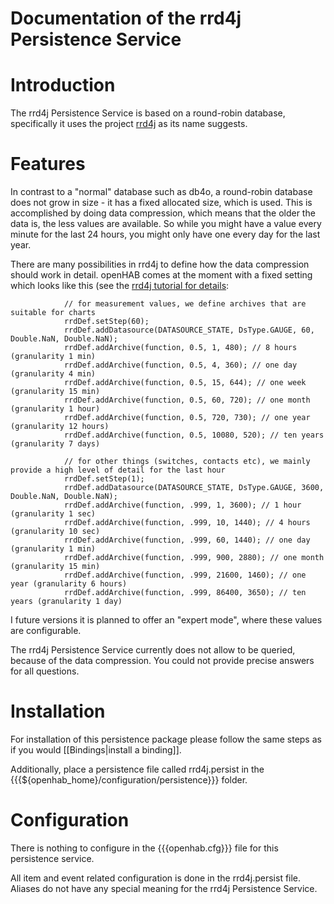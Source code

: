 # Documentation of the rrd4j Persistence Service

# Introduction

The rrd4j Persistence Service is based on a round-robin database, specifically it uses the project [rrd4j](http://code.google.com/p/rrd4j/) as its name suggests.

# Features

In contrast to a "normal" database such as db4o, a round-robin database does not grow in size - it has a fixed allocated size, which is used. This is accomplished by doing data compression, which means that the older the data is, the less values are available. So while you might have a value every minute for the last 24 hours, you might only have one every day for the last year.

There are many possibilities in rrd4j to define how the data compression should work in detail. openHAB comes at the moment with a fixed setting which looks like this (see the [rrd4j tutorial for details](http://code.google.com/p/rrd4j/wiki/Tutorial):

        		// for measurement values, we define archives that are suitable for charts
        		rrdDef.setStep(60);
    	        rrdDef.addDatasource(DATASOURCE_STATE, DsType.GAUGE, 60, Double.NaN, Double.NaN);
    	        rrdDef.addArchive(function, 0.5, 1, 480); // 8 hours (granularity 1 min)
    	        rrdDef.addArchive(function, 0.5, 4, 360); // one day (granularity 4 min)
    	        rrdDef.addArchive(function, 0.5, 15, 644); // one week (granularity 15 min)
    	        rrdDef.addArchive(function, 0.5, 60, 720); // one month (granularity 1 hour)
    	        rrdDef.addArchive(function, 0.5, 720, 730); // one year (granularity 12 hours)
    	        rrdDef.addArchive(function, 0.5, 10080, 520); // ten years (granularity 7 days)
    
        		// for other things (switches, contacts etc), we mainly provide a high level of detail for the last hour
        		rrdDef.setStep(1);
    	        rrdDef.addDatasource(DATASOURCE_STATE, DsType.GAUGE, 3600, Double.NaN, Double.NaN);
    	        rrdDef.addArchive(function, .999, 1, 3600); // 1 hour (granularity 1 sec)
    	        rrdDef.addArchive(function, .999, 10, 1440); // 4 hours (granularity 10 sec)
    	        rrdDef.addArchive(function, .999, 60, 1440); // one day (granularity 1 min)
    	        rrdDef.addArchive(function, .999, 900, 2880); // one month (granularity 15 min)
    	        rrdDef.addArchive(function, .999, 21600, 1460); // one year (granularity 6 hours)
    	        rrdDef.addArchive(function, .999, 86400, 3650); // ten years (granularity 1 day)

I future versions it is planned to offer an "expert mode", where these values are configurable.

The rrd4j Persistence Service currently does not allow to be queried, because of the data compression. You could not provide precise answers for all questions. 

# Installation

For installation of this persistence package please follow the same steps as if you would [[Bindings|install a binding]].

Additionally, place a persistence file called rrd4j.persist in the {{{${openhab_home}/configuration/persistence}}} folder.

# Configuration

There is nothing to configure in the {{{openhab.cfg}}} file for this persistence service.

All item and event related configuration is done in the rrd4j.persist file. Aliases do not have any special meaning for the rrd4j Persistence Service.